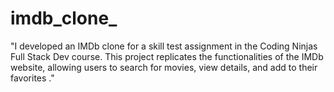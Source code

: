 # imdb_clone_
"I developed an IMDb clone for a skill test assignment in the Coding Ninjas Full Stack Dev course. This project replicates the functionalities of the IMDb website, allowing users to search for movies, view details, and add to their favorites ."
